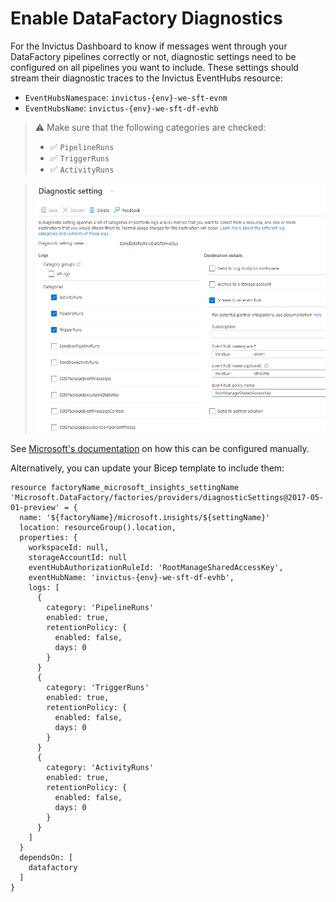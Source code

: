 # Enable DataFactory Diagnostics
For the Invictus Dashboard to know if messages went through your DataFactory pipelines correctly or not, diagnostic settings need to be configured on all pipelines you want to include. These settings should stream their diagnostic traces to the Invictus EventHubs resource:

* `EventHubsNamespace`: `invictus-{env}-we-sft-evnm`
* `EventHubsName`: `invictus-{env}-we-sft-df-evhb`

> ⚠️ Make sure that the following categories are checked:
>   * ✅ `PipelineRuns`
>   * ✅ `TriggerRuns`
>   * ✅ `ActivityRuns`

> ![DataFactory diagnostic settings](../images/dfdiagnostics.png)

See [Microsoft's documentation](https://learn.microsoft.com/en-us/azure/data-factory/monitor-configure-diagnostics) on how this can be configured manually.

Alternatively, you can update your Bicep template to include them:

```bicep
resource factoryName_microsoft_insights_settingName 'Microsoft.DataFactory/factories/providers/diagnosticSettings@2017-05-01-preview' = {
  name: '${factoryName}/microsoft.insights/${settingName}'
  location: resourceGroup().location,
  properties: {
    workspaceId: null,
    storageAccountId: null
    eventHubAuthorizationRuleId: 'RootManageSharedAccessKey',
    eventHubName: 'invictus-{env}-we-sft-df-evhb',
    logs: [
      {
        category: 'PipelineRuns'
        enabled: true,
        retentionPolicy: {
          enabled: false,
          days: 0
        }
      }
      {
        category: 'TriggerRuns'
        enabled: true,
        retentionPolicy: {
          enabled: false,
          days: 0
        }
      }
      {
        category: 'ActivityRuns'
        enabled: true,
        retentionPolicy: {
          enabled: false,
          days: 0
        }
      }
    ]
  }
  dependsOn: [
    datafactory
  ]
}
```